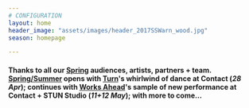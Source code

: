 ```yaml
---
# CONFIGURATION
layout: home
header_image: "assets/images/header_2017SSWarn_wood.jpg"
season: homepage

---
```

#### Thanks to all our [Spring](/archive/2017-spring) audiences, artists, partners + team. [Spring/Summer](/current/2017-springsummer) opens with [Turn](/current/2017-turn)'s whirlwind of dance at Contact (*28 Apr*); continues with [Works Ahead](/current/2017-worksahead)'s sample of new performance at Contact + STUN Studio (*11+12 May*); with more to come…
